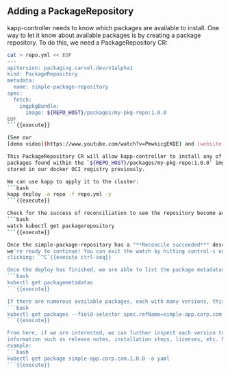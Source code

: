 ## Adding a PackageRepository

kapp-controller needs to know which packages are available to install.
One way to let it know about available packages is by creating a package repository.
To do this, we need a PackageRepository CR:

```bash
cat > repo.yml << EOF
---
apiVersion: packaging.carvel.dev/v1alpha1
kind: PackageRepository
metadata:
  name: simple-package-repository
spec:
  fetch:
    imgpkgBundle:
      image: ${REPO_HOST}/packages/my-pkg-repo:1.0.0
EOF
```{{execute}}

(See our
[demo video](https://www.youtube.com/watch?v=PmwkicgEKQE) and [website](https://carvel.dev/kapp-controller/docs/latest/private-registry-auth) for more typical usage with an external repository.)

This PackageRepository CR will allow kapp-controller to install any of the
packages found within the `${REPO_HOST}/packages/my-pkg-repo:1.0.0` imgpkg bundle, which we
stored in our docker OCI registry previously.

We can use kapp to apply it to the cluster:
```bash
kapp deploy -a repo -f repo.yml -y
```{{execute}}

Check for the success of reconciliation to see the repository become available:
```bash
watch kubectl get packagerepository
```{{execute}}

Once the simple-package-repository has a "**Reconcile succeeded**" description,
we're ready to continue! You can exit the watch by hitting control-c or
clicking: `^C`{{execute ctrl-seq}}

Once the deploy has finished, we are able to list the package metadatas to see, at a high level, which packages are now available within our namespace:
```bash
kubectl get packagemetadatas
```{{execute}}

If there are numerous available packages, each with many versions, this list can become a bit unwieldy, so we can also list the packages with a particular name using the --field-selector option on kubectl get.
```bash
kubectl get packages --field-selector spec.refName=simple-app.corp.com
```{{execute}}

From here, if we are interested, we can further inspect each version to discover
information such as release notes, installation steps, licenses, etc. For
example:
```bash
kubectl get package simple-app.corp.com.1.0.0 -o yaml
```{{execute}}


